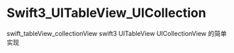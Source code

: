 # Swift3_UITableView_UICollection
swift_tableView_collectionView
swift3 
UITableView UICollectionView 的简单实现
